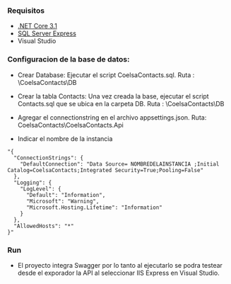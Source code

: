 
### Requisitos

- [.NET Core 3.1](https://dotnet.microsoft.com/download/dotnet/3.1?WT.mc_id=dotnet-35129-website) 
- [SQL Server Express](https://www.microsoft.com/en-us/sql-server/sql-server-downloads)
- Visual Studio

### Configuracion de la base de datos:
- Crear Database: Ejecutar el script CoelsaContacts.sql.  Ruta : \CoelsaContacts\DB
- Crear la tabla Contacts: Una vez creada la base, ejecutar el script Contacts.sql que se ubica en la carpeta DB. Ruta : \CoelsaContacts\DB

- Agregar el connectionstring en el archivo appsettings.json. Ruta: CoelsaContacts\CoelsaContacts.Api

- Indicar el nombre de la instancia 

```
"{
  "ConnectionStrings": {
    "DefaultConnection": "Data Source= NOMBREDELAINSTANCIA ;Initial Catalog=CoelsaContacts;Integrated Security=True;Pooling=False"
  },
  "Logging": {
    "LogLevel": {
      "Default": "Information",
      "Microsoft": "Warning",
      "Microsoft.Hosting.Lifetime": "Information"
    }
  },
  "AllowedHosts": "*"
}"
```

### Run

- El proyecto integra Swagger por lo tanto al ejecutarlo se podra testear desde el exporador la API al seleccionar IIS Express en Visual Studio.

